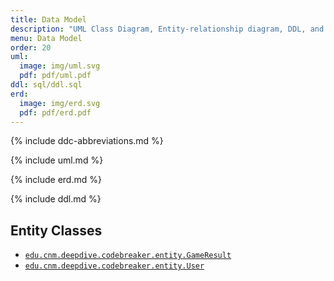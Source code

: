 ```yaml
---
title: Data Model
description: "UML Class Diagram, Entity-relationship diagram, DDL, and Entity Classes."
menu: Data Model
order: 20
uml:
  image: img/uml.svg
  pdf: pdf/uml.pdf
ddl: sql/ddl.sql
erd:
  image: img/erd.svg
  pdf: pdf/erd.pdf
---
```


{% include ddc-abbreviations.md %}

{% include uml.md %}

{% include erd.md %}

{% include ddl.md %}

## Entity Classes

- [`edu.cnm.deepdive.codebreaker.entity.GameResult`](https://github.com/ddc-java-17/codebreaker-android-reedsearle/blob/main/app/src/main/java/edu/cnm/deepdive/codebreaker/model/entity/GameResult.java)
- [`edu.cnm.deepdive.codebreaker.entity.User`](https://github.com/ddc-java-17/codebreaker-android-reedsearle/blob/main/app/src/main/java/edu/cnm/deepdive/codebreaker/model/entity/User.java)